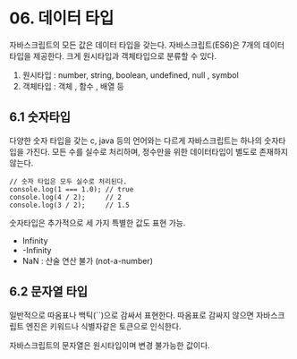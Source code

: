 # 06. 데이터 타입

자바스크립트의 모든 값은 데이터 타입을 갖는다. 자바스크립트(ES6)은 7개의 데이터타입을 제공한다. 크게 원시타입과 객체타입으로 분류할 수 있다.&#x20;

1. 원시타입 : number, string, boolean, undefined, null , symbol&#x20;
2. 객체타입 : 객체 , 함수 , 배열 등&#x20;

## 6.1 숫자타입

다양한 숫자 타입을 갖는 c, java 등의 언어와는 다르게 자바스크립트는 하나의 숫자타입을 가진다. 모든 수를 실수로 처리하며, 정수만을 위한 데이터타입이 별도로 존재하지 않는다.&#x20;

```
// 숫자 타입은 모두 실수로 처리된다.
console.log(1 === 1.0); // true
console.log(4 / 2);     // 2
console.log(3 / 2);     // 1.5
```

숫자타입은 추가적으로 세 가지 특별한 값도 표현 가능.

* Infinity&#x20;
* \-Infinity
* NaN : 산술 연산 불가 (not-a-number)

## 6.2 문자열 타입

일반적으로 따옴표나 백틱(\`\`)으로 감싸서 표현한다. 따옴표로 감싸지 않으면 자바스크립트 엔진은 키워드나 식별자같은 토큰으로 인식한다.

자바스크립트의 문자열은 원시타입이며 변경 불가능한 값이다.&#x20;

